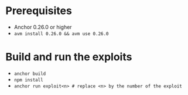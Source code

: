 # Prerequisites
- Anchor 0.26.0 or higher
- `avm install 0.26.0 && avm use 0.26.0`

# Build and run the exploits
- `anchor build`
- `npm install`
- `anchor run exploit<n> # replace <n> by the number of the exploit`
